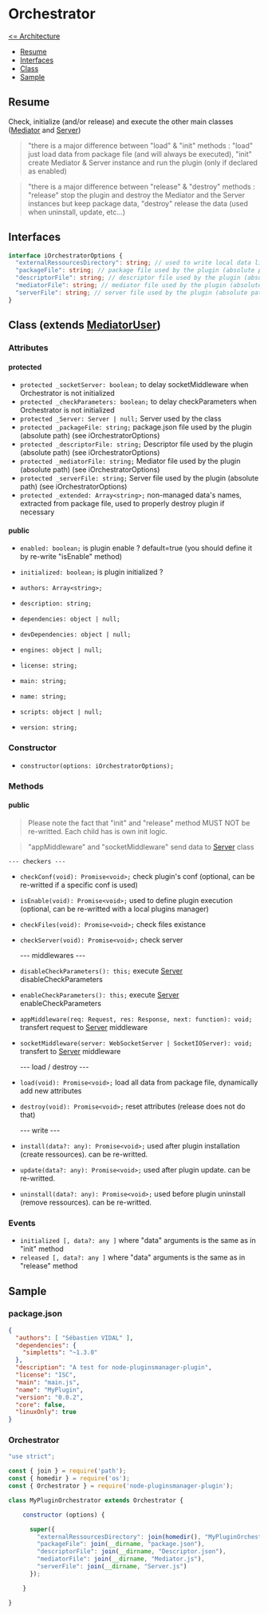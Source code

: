 # Orchestrator

[<= Architecture](./architecture.md)

* [Resume](#resume)
* [Interfaces](#interfaces)
* [Class](#class-extends-mediatoruser)
* [Sample](#sample)

## Resume

Check, initialize (and/or release) and execute the other main classes ([Mediator](./Mediator.md) and [Server](./Server.md))

> "there is a major difference between "load" & "init" methods : "load" just load data from package file (and will always be executed), "init" create Mediator & Server instance and run the plugin (only if declared as enabled)

> "there is a major difference between "release" & "destroy" methods : "release" stop the plugin and destroy the Mediator and the Server instances but keep package data, "destroy" release the data (used when uninstall, update, etc...)

## Interfaces

```typescript
interface iOrchestratorOptions {
  "externalRessourcesDirectory": string; // used to write local data like sqlite database, json files, pictures, etc...
  "packageFile": string; // package file used by the plugin (absolute path)
  "descriptorFile": string; // descriptor file used by the plugin (absolute path)
  "mediatorFile": string; // mediator file used by the plugin (absolute path)
  "serverFile": string; // server file used by the plugin (absolute path)
}
```

## Class (extends [MediatorUser](./MediatorUser.md))

### Attributes

#### protected

  * ``` protected _socketServer: boolean; ``` to delay socketMiddleware when Orchestrator is not initialized
  * ``` protected _checkParameters: boolean; ``` to delay checkParameters when Orchestrator is not initialized
  * ``` protected _Server: Server | null; ``` Server used by the class
  * ``` protected _packageFile: string; ``` package.json file used by the plugin (absolute path) (see iOrchestratorOptions)
  * ``` protected _descriptorFile: string; ``` Descriptor file used by the plugin (absolute path) (see iOrchestratorOptions)
  * ``` protected _mediatorFile: string; ``` Mediator file used by the plugin (absolute path) (see iOrchestratorOptions)
  * ``` protected _serverFile: string; ``` Server file used by the plugin (absolute path) (see iOrchestratorOptions)
  * ``` protected _extended: Array<string>; ``` non-managed data's names, extracted from package file, used to properly destroy plugin if necessary

#### public

  * ``` enabled: boolean; ``` is plugin enable ? default=true (you should define it by re-write "isEnable" method)
  * ``` initialized: boolean; ``` is plugin initialized ?

  * ``` authors: Array<string>; ```
  * ``` description: string; ```
  * ``` dependencies: object | null; ```
  * ``` devDependencies: object | null; ```
  * ``` engines: object | null; ```
  * ``` license: string; ```
  * ``` main: string; ```
  * ``` name: string; ```
  * ``` scripts: object | null; ```
  * ``` version: string; ```

### Constructor

  * ``` constructor(options: iOrchestratorOptions); ```

### Methods

#### public

> Please note the fact that "init" and "release" method MUST NOT be re-writted. Each child has is own init logic.

> "appMiddleware" and "socketMiddleware" send data to [Server](./Server.md) class

    --- checkers ---

  * ``` checkConf(void): Promise<void>; ``` check plugin's conf (optional, can be re-writted if a specific conf is used)
  * ``` isEnable(void): Promise<void>; ``` used to define plugin execution (optional, can be re-writted with a local plugins manager)
  * ``` checkFiles(void): Promise<void>; ``` check files existance
  * ``` checkServer(void): Promise<void>; ``` check server

    --- middlewares ---

  * ``` disableCheckParameters(): this; ``` execute [Server](./Server.md) disableCheckParameters
  * ``` enableCheckParameters(): this; ``` execute [Server](./Server.md) enableCheckParameters
  * ``` appMiddleware(req: Request, res: Response, next: function): void; ``` transfert request to [Server](./Server.md) middleware
  * ``` socketMiddleware(server: WebSocketServer | SocketIOServer): void; ``` transfert to [Server](./Server.md) middleware

    --- load / destroy ---

  * ``` load(void): Promise<void>; ``` load all data from package file, dynamically add new attributes
  * ``` destroy(void): Promise<void>; ``` reset attributes (release does not do that)

    --- write ---

  * ``` install(data?: any): Promise<void>; ``` used after plugin installation (create ressources). can be re-writted.
  * ``` update(data?: any): Promise<void>; ``` used after plugin update. can be re-writted.
  * ``` uninstall(data?: any): Promise<void>; ``` used before plugin uninstall (remove ressources). can be re-writted.

### Events

  * ``` initialized [, data?: any ] ``` where "data" arguments is the same as in "init" method
  * ``` released [, data?: any ] ``` where "data" arguments is the same as in "release" method

## Sample

### package.json

```json
{
  "authors": [ "Sébastien VIDAL" ],
  "dependencies": {
    "simpletts": "~1.3.0"
  },
  "description": "A test for node-pluginsmanager-plugin",
  "license": "ISC",
  "main": "main.js",
  "name": "MyPlugin",
  "version": "0.0.2",
  "core": false,
  "linuxOnly": true
}
```

### Orchestrator

```javascript
"use strict";

const { join } = require('path');
const { homedir } = require('os');
const { Orchestrator } = require('node-pluginsmanager-plugin');

class MyPluginOrchestrator extends Orchestrator {

    constructor (options) {

      super({
        "externalRessourcesDirectory": join(homedir(), "MyPluginOrchestrator"),
        "packageFile": join(__dirname, "package.json"),
        "descriptorFile": join(__dirname, "Descriptor.json"),
        "mediatorFile": join(__dirname, "Mediator.js"),
        "serverFile": join(__dirname, "Server.js")
      });

    }

}
```
